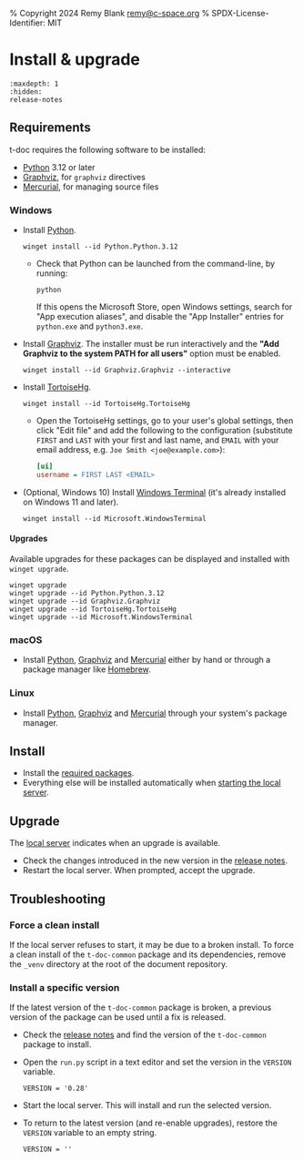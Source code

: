 % Copyright 2024 Remy Blank <remy@c-space.org>
% SPDX-License-Identifier: MIT

# Install & upgrade

```{toctree}
:maxdepth: 1
:hidden:
release-notes
```

## Requirements

t-doc requires the following software to be installed:

- [Python](https://www.python.org/) 3.12 or later
- [Graphviz](https://graphviz.org/), for `graphviz` directives
- [Mercurial](https://www.mercurial-scm.org/), for managing source files

### Windows

- Install [Python](https://www.python.org/).

  ```{code-block} shell-session
  winget install --id Python.Python.3.12
  ```

  - Check that Python can be launched from the command-line, by running:

    ```{code-block} shell-session
    python
    ```

    If this opens the Microsoft Store, open Windows settings, search for "App
    execution aliases", and disable the "App Installer" entries for `python.exe`
    and `python3.exe`.

- Install [Graphviz](https://graphviz.org/). The installer must be run
  interactively and the **"Add Graphviz to the system PATH for all users"**
  option must be enabled.

  ```{code-block} shell-session
  winget install --id Graphviz.Graphviz --interactive
  ```

- Install [TortoiseHg](https://tortoisehg.bitbucket.io/).

  ```{code-block} shell-session
  winget install --id TortoiseHg.TortoiseHg
  ```

  - Open the TortoiseHg settings, go to your user's global settings, then click
    "Edit file" and add the following to the configuration (substitute `FIRST`
    and `LAST` with your first and last name, and `EMAIL` with your email
    address, e.g. `Joe Smith <joe@example.com>`):

    ```ini
    [ui]
    username = FIRST LAST <EMAIL>
    ```

- (Optional, Windows 10) Install
  [Windows Terminal](https://github.com/microsoft/terminal) (it's already
  installed on Windows 11 and later).

  ```{code-block} shell-session
  winget install --id Microsoft.WindowsTerminal
  ```

#### Upgrades

Available upgrades for these packages can be displayed and installed with
`winget upgrade`.

```{code-block} shell-session
winget upgrade
winget upgrade --id Python.Python.3.12
winget upgrade --id Graphviz.Graphviz
winget upgrade --id TortoiseHg.TortoiseHg
winget upgrade --id Microsoft.WindowsTerminal
```

### macOS

- Install [Python](https://www.python.org/), [Graphviz](https://graphviz.org/)
  and [Mercurial](https://www.mercurial-scm.org/) either by hand or through a
  package manager like [Homebrew](https://brew.sh/).

### Linux

- Install [Python](https://www.python.org/), [Graphviz](https://graphviz.org/)
  and [Mercurial](https://www.mercurial-scm.org/) through your system's package
  manager.

## Install

- Install the [required packages](#requirements).
- Everything else will be installed automatically when
  [starting the local server](edit.md#edit-documents).

## Upgrade

The [local server](edit.md#edit-documents) indicates when an upgrade is
available.

- Check the changes introduced in the new version in the
  [release notes](release-notes.md).
- Restart the local server. When prompted, accept the upgrade.

## Troubleshooting

### Force a clean install

If the local server refuses to start, it may be due to a broken install. To
force a clean install of the `t-doc-common` package and its dependencies, remove
the `_venv` directory at the root of the document repository.

### Install a specific version

If the latest version of the `t-doc-common` package is broken, a previous
version of the package can be used until a fix is released.

- Check the [release notes](release-notes.md) and find the version of the
  `t-doc-common` package to install.

- Open the `run.py` script in a text editor and set the version in the `VERSION`
  variable.

  ```{code-block} python
  VERSION = '0.28'
  ```

- Start the local server. This will install and run the selected version.

- To return to the latest version (and re-enable upgrades), restore the
  `VERSION` variable to an empty string.

  ```{code-block} python
  VERSION = ''
  ```
